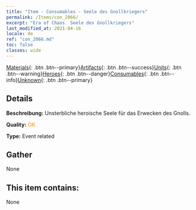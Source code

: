 ```yaml
---
title: "Item - Consumables - Seele des Gnollkriegers"
permalink: /Items/con_2066/
excerpt: "Era of Chaos  Seele des Gnollkriegers"
last_modified_at: 2021-04-16
locale: de
ref: "con_2066.md"
toc: false
classes: wide
---
```

 [Materials](/de/Items/){: .btn .btn--primary}[Artifacts](/de/Items/Artifacts/){: .btn .btn--success}[Units](/de/Items/Units/){: .btn .btn--warning}[Heroes](/de/Items/Heroes/){: .btn .btn--danger}[Consumables](/de/Items/Consumables/){: .btn .btn--info}[Unknown](/de/Items/Unknown/){: .btn .btn--primary}

## Details
 **Beschreibung:** Unsterbliche heroische Seele für das Erwecken des Gnolls.

 **Quality:** <span style="color: #FF8C00">OK</span>

 **Type:** Event related

## Gather

  None

## This item contains:

  None

